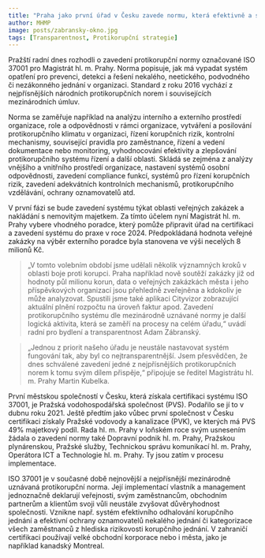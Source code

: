 ```yaml
---
title: "Praha jako první úřad v Česku zavede normu, která efektivně a systémově snižuje riziko korupce"
author: MHMP
image: posts/zabransky-okno.jpg
tags: [Transparentnost, Protikorupční strategie]
---
```


Pražští radní dnes rozhodli o zavedení protikorupční normy označované ISO 37001 pro Magistrát hl. m. Prahy. Norma popisuje, jak má vypadat systém opatření pro prevenci, detekci a řešení nekalého, neetického, podvodného či nezákonného jednání v organizaci. Standard z roku 2016 vychází z nejpřísnějších národních protikorupčních norem i souvisejících mezinárodních úmluv.

Norma se zaměřuje například na analýzu interního a externího prostředí organizace, role a odpovědnosti v rámci organizace, vytváření a posilování protikorupčního klimatu v organizaci, řízení korupčních rizik, kontrolní mechanismy, související pravidla pro zaměstnance, řízení a vedení dokumentace nebo monitoring, vyhodnocování efektivity a zlepšování protikorupčního systému řízení a další oblasti. Skládá se zejména z analýzy vnějšího a vnitřního prostředí organizace, nastavení systémů osobní odpovědnosti, zavedení compliance funkcí, systémů pro řízení korupčních rizik, zavedení adekvátních kontrolních mechanismů, protikorupčního vzdělávání, ochrany oznamovatelů atd.

V první fázi se bude zavedení systému týkat oblasti veřejných zakázek a nakládání s nemovitým majetkem. Za tímto účelem nyní Magistrát hl. m. Prahy vybere vhodného poradce, který pomůže připravit úřad na certifikaci a zavedení systému do praxe v roce 2024. Předpokládaná hodnota veřejné zakázky na výběr externího poradce byla stanovena ve výši necelých 8 milionů Kč.

> „V tomto volebním období jsme udělali několik významných kroků v oblasti boje proti korupci. Praha například nově soutěží zakázky již od hodnoty půl milionu korun, data o veřejných zakázkách města i jeho příspěvkových organizací jsou přehledně zveřejněna a kdokoliv je může analyzovat. Spustili jsme také aplikaci Cityvizor zobrazující aktuální plnění rozpočtu na úroveň faktur apod. Zavedení protikorupčního systému dle mezinárodně uznávané normy je další logická aktivita, která se zaměří na procesy na celém úřadu,“ uvádí radní pro bydlení a transparentnost Adam Zábranský.

> „Jednou z priorit našeho úřadu je neustále nastavovat systém fungování tak, aby byl co nejtransparentnější. Jsem přesvědčen, že dnes schválené zavedení jedné z nejpřísnějších protikorupčních norem k tomu svým dílem přispěje,“ připojuje se ředitel Magistrátu hl. m. Prahy Martin Kubelka.

První městskou společností v Česku, která získala certifikaci systému ISO 37001, je Pražská vodohospodářská společnost (PVS). Podařilo se jí to v dubnu roku 2021. Ještě předtím jako vůbec první společnost v Česku certifikaci získaly Pražské vodovody a kanalizace (PVK), ve kterých má PVS 49% majetkový podíl. Rada hl. m. Prahy v loňském roce svým usnesením žádala o zavedení normy také Dopravní podnik hl. m. Prahy, Pražskou plynárenskou, Pražské služby, Technickou správu komunikací hl. m. Prahy, Operátora ICT a Technologie hl. m. Prahy. Ty jsou zatím v procesu implementace.

ISO 37001 je v současné době nejnovější a nejpřísnější mezinárodně uznávaná protikorupční norma. Její implementací vlastník a management jednoznačně deklarují veřejnosti, svým zaměstnancům, obchodním partnerům a klientům svoji vůli neustále zvyšovat důvěryhodnost společnosti. Vznikne např. systém efektivního odhalování korupčního jednání a efektivní ochrany oznamovatelů nekalého jednání či kategorizace všech zaměstnanců z hlediska rizikovosti korupčního jednání. V zahraničí certifikaci používají velké obchodní korporace nebo i města, jako je například kanadský Montreal.

 
